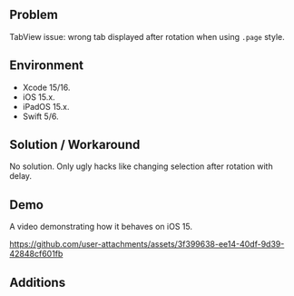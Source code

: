 ## Problem


TabView issue: wrong tab displayed after rotation when using `.page` style.


## Environment


- Xcode 15/16.
- iOS 15.x.
- iPadOS 15.x.
- Swift 5/6.


## Solution / Workaround


No solution. Only ugly hacks like changing selection after rotation with delay.


## Demo


A video demonstrating how it behaves on iOS 15.


https://github.com/user-attachments/assets/3f399638-ee14-40df-9d39-42848cf601fb


## Additions

